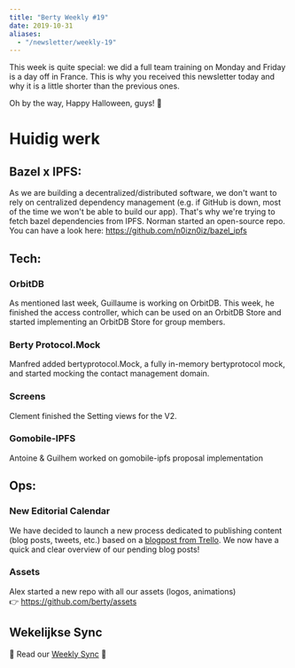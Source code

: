 ```yaml
---
title: "Berty Weekly #19"
date: 2019-10-31
aliases:
  - "/newsletter/weekly-19"
---
```



This week is quite special: we did a full team training on Monday and Friday is a day off in France. This is why you received this newsletter today and why it is a little shorter than the previous ones.

Oh by the way, Happy Halloween, guys! 🎃


# Huidig werk

## Bazel x IPFS:

As we are building a decentralized/distributed software, we don't want to rely on centralized dependency management (e.g. if GitHub is down, most of the time we won't be able to build our app). That's why we're trying to fetch bazel dependencies from IPFS. Norman started an open-source repo. You can have a look here: https://github.com/n0izn0iz/bazel_ipfs

## Tech:

### OrbitDB
As mentioned last week, Guillaume is working on OrbitDB. This week, he finished the access controller, which can be used on an OrbitDB Store and started implementing an OrbitDB Store for group members.

### Berty Protocol.Mock
Manfred added bertyprotocol.Mock, a fully in-memory bertyprotocol mock, and started mocking the contact management domain.

### Screens
Clement finished the Setting views for the V2.

### Gomobile-IPFS
Antoine & Guilhem worked on gomobile-ipfs proposal implementation


## Ops:

### New Editorial Calendar
We have decided to launch a new process dedicated to publishing content (blog posts, tweets, etc.) based on a [blogpost from Trello](https://blog.trello.com/moved-to-published-using-trello-as-an-editorial-calendar). We now have a quick and clear overview of our pending blog posts!

### Assets
Alex started a new repo with all our assets (logos, animations)</br> 👉 https://github.com/berty/assets


## Wekelijkse Sync

👻 Read our [Weekly Sync](https://github.com/berty/mgmt/blob/master/meeting-notes/2019/Q4/2019-10-31--staff-team-weekly-sync.md) 👻
